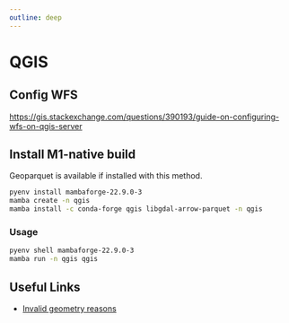 ```yaml
---
outline: deep
---
```


# QGIS

## Config WFS

<https://gis.stackexchange.com/questions/390193/guide-on-configuring-wfs-on-qgis-server>

## Install M1-native build

Geoparquet is available if installed with this method.

```bash
pyenv install mambaforge-22.9.0-3
mamba create -n qgis
mamba install -c conda-forge qgis libgdal-arrow-parquet -n qgis
```

### Usage

```bash
pyenv shell mambaforge-22.9.0-3
mamba run -n qgis qgis
```

## Useful Links

- [Invalid geometry reasons](https://docs.qgis.org/testing/en/docs/user_manual/processing_algs/qgis/vectorgeometry.html#types-of-error-messages-and-their-meanings)
